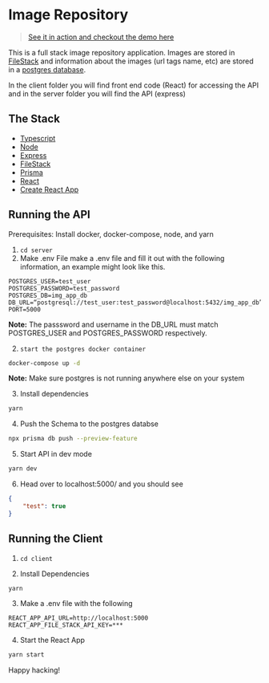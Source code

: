 # Image Repository

> [See it in action and checkout the demo here](https://www.loom.com/share/6e3f717fe29c49a884e282fbe26e0068)

This is a full stack image repository application. Images are stored in [FileStack](https://www.filestack.com/) and information about the images (url tags name, etc) are stored in a [postgres database](https://www.postgresql.org/). 

In the client folder you will find front end code (React) for accessing the API and in the server folder you will find the API (express)

## The Stack
- [Typescript](https://www.typescriptlang.org/)
- [Node](https://nodejs.org/en/)
- [Express](https://expressjs.com/)
- [FileStack](https://www.filestack.com/)
- [Prisma](https://www.prisma.io/)
- [React](https://reactjs.org/)
- [Create React App](https://create-react-app.dev/)

## Running the API

Prerequisites: Install docker, docker-compose, node, and yarn


1. `cd server`
2. Make .env File
make a .env file and fill it out with the following information, an example might look like this.
```env
POSTGRES_USER=test_user
POSTGRES_PASSWORD=test_password
POSTGRES_DB=img_app_db
DB_URL=“postgresql://test_user:test_password@localhost:5432/img_app_db”
PORT=5000
```

**Note:** The passsword and username in the DB_URL must match POSTGRES_USER and POSTGRES_PASSWORD respectively.

2. `start the postgres docker container`

```bash
docker-compose up -d
```
**Note:** Make sure postgres is not running anywhere else on your system

3. Install dependencies
```bash
yarn
```
4. Push the Schema to the postgres databse
```bash
npx prisma db push --preview-feature
```
5. Start API in dev mode
```bash
yarn dev
```

6. Head over to localhost:5000/ and you should see
```json
{
    "test": true
}
```

## Running the Client
1. `cd client`

2. Install Dependencies
```bash
yarn
```

3. Make a .env file with the following
```
REACT_APP_API_URL=http://localhost:5000
REACT_APP_FILE_STACK_API_KEY=***
```

4. Start the React App
```bash
yarn start
```

Happy hacking!
